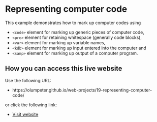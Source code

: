 # Representing computer code

This example demonstrates how to mark up computer codes using
<ul>
  <li><code>&lt;code&gt;</code> element for marking up generic pieces of computer code,</li>
  <li><code>&lt;pre&gt;</code> element for retaining whitespace (generally code blocks),</li>
  <li><code>&lt;var&gt;</code> element for marking up variable names,</li>
  <li><code>&lt;kdb&gt;</code> element for marking up input entered into the computer and</li>
  <li><code>&lt;samp&gt;</code> element for marking up output of a computer program.</li>
</ul>
   
## How you can access this live website
<p>Use the following URL:</p>
<ul>
  <li>https://olumpeter.github.io/web-projects/19-representing-computer-code/</li>
</ul>
<p>or click the following link:</p> 
<ul>
  <li><a href="https://olumpeter.github.io/web-projects/19-representing-computer-code/">
    Visit website</a></li>
</ul>

